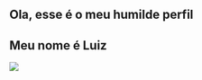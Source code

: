 Ola, esse é o meu humilde perfil 
- 
Meu nome é Luiz
-
![](https://tenor.com/pt-BR/view/tom-and-jerry-evil-smile-cat-gif-16061448)

